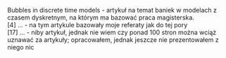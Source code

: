 Bubbles in discrete time models - artykuł na temat baniek w modelach z czasem dyskretnym, na którym ma bazować praca magisterska.  
[4] ... - na tym artykule bazowały moje referaty jak do tej pory  
[17] ... - niby artykuł, jednak nie wiem czy ponad 100 stron można wciąż uznawać za artykuły; opracowałem, jednak jeszcze nie prezentowałem z niego nic  
